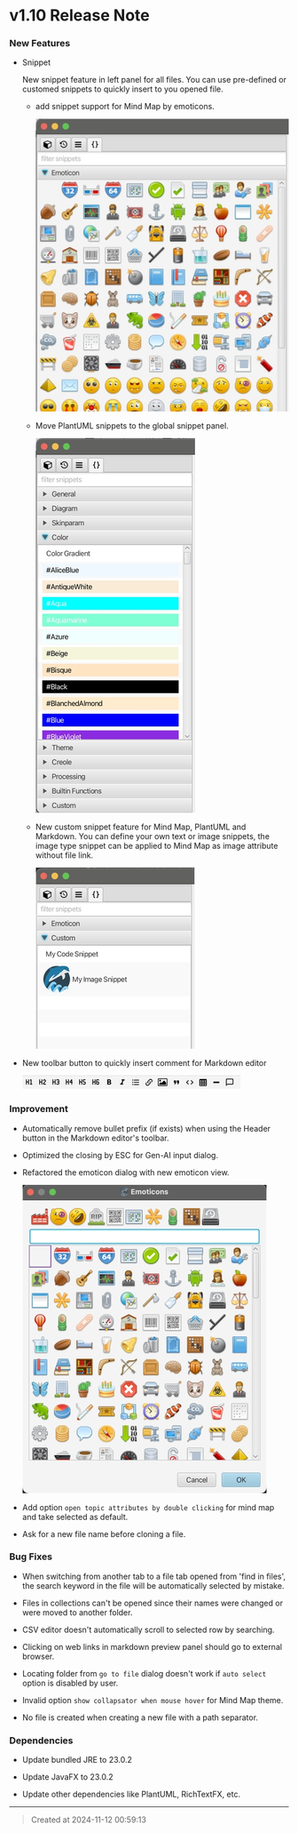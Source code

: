 # v1.10 Release Note

### New Features

* Snippet

	New snippet feature in left panel for all files. You can use pre-defined or customed snippets to quickly insert to you opened file. 

	* add snippet support for Mind Map by emoticons.

		![v1.10_emoticons_snippets.jpg](v1.10_emoticons_snippets.jpg)  
	* Move PlantUML snippets to the global snippet panel.

		![v1.10_plantuml_snippets.jpg](v1.10_plantuml_snippets.jpg)  
	* New custom snippet feature for Mind Map, PlantUML and Markdown. You can define your own text or image snippets, the image type snippet can be applied to Mind Map as image attribute without file link.

		![v1.10_custom_snippet.jpg](v1.10_custom_snippet.jpg)  

* New toolbar button to quickly insert comment for Markdown editor

	![v1.10_markdown_toolbar.jpg](v1.10_markdown_toolbar.jpg)  

### Improvement

* Automatically remove bullet prefix (if exists) when using the Header button in the Markdown editor's toolbar.   

* Optimized the closing by ESC for Gen-AI input dialog.  

* Refactored the emoticon dialog with new emoticon view.

	![v1.10_emoticons.jpg](v1.10_emoticons.jpg)  

* Add option `open topic attributes by double clicking` for mind map and take selected as default.

* Ask for a new file name before cloning a file.

### Bug Fixes

* When switching from another tab to a file tab opened from 'find in files', the search keyword in the file will be automatically selected by mistake.

* Files in collections can't be opened since their names were changed or were moved to another folder.   

* CSV editor doesn't automatically scroll to selected row by searching.   

* Clicking on web links in markdown preview panel should go to external browser.  

* Locating folder from `go to file` dialog doesn't work if `auto select` option is disabled by user.

* Invalid option `show collapsator when mouse hover` for Mind Map theme.

* No file is created when creating a new file with a path separator.

### Dependencies

* Update bundled JRE to 23.0.2  

* Update JavaFX to 23.0.2

* Update other dependencies like PlantUML, RichTextFX, etc.

---
> Created at 2024-11-12 00:59:13
